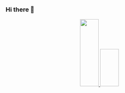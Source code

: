 ### Hi there 👋

<div align="center">
  <a href="https://github.com/RodrigodSantos">
  <img height="180em" width="50px" src="https://github-readme-stats.vercel.app/api?username=RodrigodSantos&show_icons=true&theme=dark&include_all_commits=true&count_private=true"/>
  <img height="100em" width="50px src="https://github-readme-stats.vercel.app/api/top-langs/?username=RodrigodSantos&layout=compact&langs_count=7&theme=dark"/>
</div>
